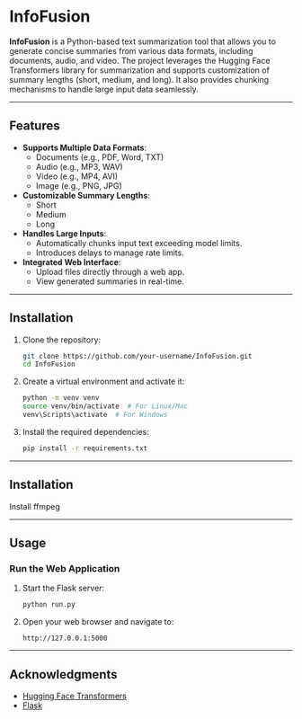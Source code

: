 # InfoFusion

**InfoFusion** is a Python-based text summarization tool that allows you to generate concise summaries from various data formats, including documents, audio, and video. The project leverages the Hugging Face Transformers library for summarization and supports customization of summary lengths (short, medium, and long). It also provides chunking mechanisms to handle large input data seamlessly.

---

## Features

- **Supports Multiple Data Formats**:
  - Documents (e.g., PDF, Word, TXT)
  - Audio (e.g., MP3, WAV)
  - Video (e.g., MP4, AVI)
  - Image (e.g., PNG, JPG)
- **Customizable Summary Lengths**:
  - Short
  - Medium
  - Long
- **Handles Large Inputs**:
  - Automatically chunks input text exceeding model limits.
  - Introduces delays to manage rate limits.
- **Integrated Web Interface**:
  - Upload files directly through a web app.
  - View generated summaries in real-time.

---

## Installation

1. Clone the repository:

   ```bash
   git clone https://github.com/your-username/InfoFusion.git
   cd InfoFusion
   ```

2. Create a virtual environment and activate it:

   ```bash
   python -m venv venv
   source venv/bin/activate  # For Linux/Mac
   venv\Scripts\activate  # For Windows
   ```

3. Install the required dependencies:

   ```bash
   pip install -r requirements.txt
   ```

---

## Installation

Install ffmpeg

---

## Usage

### Run the Web Application

1. Start the Flask server:

   ```bash
   python run.py
   ```

2. Open your web browser and navigate to:

   ```
   http://127.0.0.1:5000
   ```
---

## Acknowledgments

- [Hugging Face Transformers](https://huggingface.co/transformers/)
- [Flask](https://flask.palletsprojects.com/)

